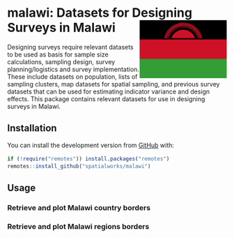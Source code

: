 
<!-- README.md is generated from README.Rmd. Please edit that file -->

# malawi: Datasets for Designing Surveys in Malawi <img src="man/figures/logo.svg" width="200px" align="right"/>

<!-- badges: start -->
<!-- badges: end -->

Designing surveys require relevant datasets to be used as basis for
sample size calculations, sampling design, survey planning/logistics and
survey implementation. These include datasets on population, lists of
sampling clusters, map datasets for spatial sampling, and previous
survey datasets that can be used for estimating indicator variance and
design effects. This package contains relevant datasets for use in
designing surveys in Malawi.

## Installation

You can install the development version from
[GitHub](https://github.com/spatialworks/malawi) with:

``` r
if (!require("remotes")) install.packages("remotes")
remotes::install_github("spatialworks/malawi")
```

## Usage

### Retrieve and plot Malawi country borders

### Retrieve and plot Malawi regions borders
